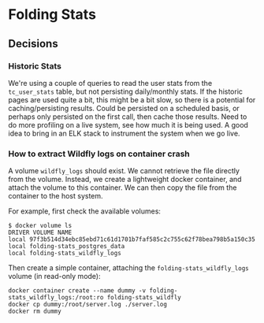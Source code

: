 # Folding Stats

## Decisions

### Historic Stats

We're using a couple of queries to read the user stats from the `tc_user_stats` table, but not persisting daily/monthly
stats. If the historic pages are used quite a bit, this might be a bit slow, so there is a potential for
caching/persisting results. Could be persisted on a scheduled basis, or perhaps only persisted on the first call, then
cache those results. Need to do more profiling on a live system, see how much it is being used. A good idea to bring in
an ELK stack to instrument the system when we go live.

### How to extract Wildfly logs on container crash

A volume `wildfly_logs` should exist. We cannot retrieve the file directly from the volume. Instead, we create a
lightweight docker container, and attach the volume to this container. We can then copy the file from the container to
the host system.

For example, first check the available volumes:

    $ docker volume ls
    DRIVER VOLUME NAME
    local 97f3b514d34ebc85ebd71c61d1701b7faf585c2c755c62f78bea798b5a150c35
    local folding-stats_postgres_data
    local folding-stats_wildfly_logs

Then create a simple container, attaching the `folding-stats_wildfly_logs` volume (in read-only mode):

    docker container create --name dummy -v folding-stats_wildfly_logs:/root:ro folding-stats_wildfly
    docker cp dummy:/root/server.log ./server.log
    docker rm dummy